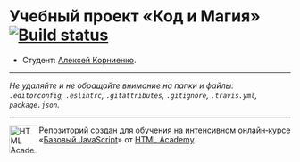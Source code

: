 # Учебный проект «Код и Магия» [![Build status][travis-image]][travis-url]

* Студент: [Алексей Корниенко](https://up.htmlacademy.ru/javascript/11/user/414867).

---

_Не удаляйте и не обращайте внимание на папки и файлы:_<br>
_`.editorconfig`, `.eslintrc`, `.gitattributes`, `.gitignore`, `.travis.yml`, `package.json`._

---

<a href="https://htmlacademy.ru/intensive/javascript"><img align="left" width="50" height="50" title="HTML Academy" src="https://up.htmlacademy.ru/static/img/intensive/javascript/logo-for-github.svg"></a>

Репозиторий создан для обучения на интенсивном онлайн‑курсе «[Базовый JavaScript](https://htmlacademy.ru/intensive/javascript)» от [HTML Academy](https://htmlacademy.ru).

[travis-image]: https://travis-ci.org/htmlacademy-javascript/414867-code-and-magick.svg?branch=master
[travis-url]: https://travis-ci.org/htmlacademy-javascript/414867-code-and-magick
